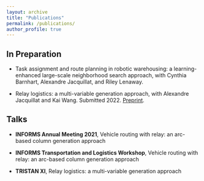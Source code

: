```yaml
---
layout: archive
title: "Publications"
permalink: /publications/
author_profile: true
---
```


## In Preparation

- Task assignment and route planning in robotic warehousing: a learning-enhanced large-scale neighborhood
search approach, with Cynthia Barnhart, Alexandre Jacquillat, and Riley Lenaway.

- Relay logistics: a multi-variable generation approach, with Alexandre Jacquillat and Kai Wang. Submitted 2022. <a href="https://papers.ssrn.com/sol3/papers.cfm?abstract_id=4241031">Preprint</a>.

## Talks

- **INFORMS Annual Meeting 2021**, Vehicle routing with relay: an arc-based column generation approach

- **INFORMS Transportation and Logistics Workshop**, Vehicle routing with relay: an arc-based column generation approach

- **TRISTAN XI**, Relay logistics: a multi-variable generation approach
